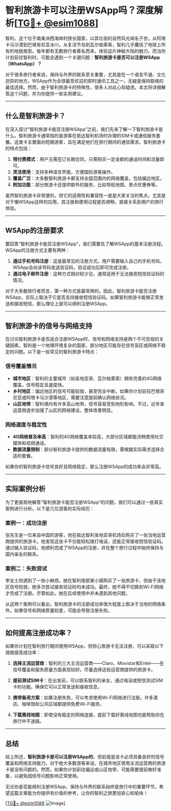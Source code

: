 # 智利旅游卡可以注册WSApp吗？深度解析[[TG💪+ @esim1088](https://t.me/s/esim1088)]

智利，这个位于南美洲西海岸的狭长国家，以其壮丽的自然风光闻名于世。从阿塔卡马沙漠到巴塔哥尼亚冰川，从复活节岛到瓦尔帕莱索，智利几乎囊括了地球上所有的地貌类型。每年都有无数旅行者慕名而来，体验这片神秘大陆的魅力。而当你计划前往智利时，可能会遇到一个关键问题：**智利旅游卡是否可以注册WSApp（WhatsApp）？**

对于很多旅行者来说，保持与外界的联系至关重要，尤其是在一个语言不通、文化迥异的地方。WSApp作为全球最受欢迎的即时通讯工具之一，无疑是保持联络的最佳选择。然而，由于智利旅游卡的特殊性，很多人对此心存疑虑。本文将详细解答这个问题，并为你提供一些实用建议。

---

## 什么是智利旅游卡？

在深入探讨“智利旅游卡能否注册WSApp”之前，我们先来了解一下智利旅游卡是什么。智利旅游卡通常指的是游客在抵达智利机场时办理的SIM卡或通信服务套餐。这类卡主要面向短期游客，旨在满足他们在旅行期间的通信需求。智利旅游卡的特点包括：

1. **预付费模式**：用户无需签订长期合同，只需购买一定金额的通话时间和流量即可。
2. **灵活使用**：支持多种语言界面，方便国际游客操作。
3. **覆盖广泛**：大多数智利旅游卡都支持全国范围内的网络覆盖，包括偏远地区。
4. **附加功能**：部分旅游卡还提供额外的服务，比如导航地图、景点优惠券等。

虽然智利旅游卡非常便利，但它的适用性和兼容性一直是大家关注的焦点。尤其是对于像WSApp这样的应用，其注册和使用过程是否顺畅，直接关系到用户的旅行体验。

---

## WSApp的注册要求

要回答“智利旅游卡能否注册WSApp”，我们需要先了解WSApp的基本注册流程。WSApp的注册方式主要有两种：

1. **通过手机号码注册**：这是最常见的注册方式。用户需要输入自己的手机号码，WSApp会向该号码发送验证码，验证成功后即可完成注册。
2. **通过电子邮件注册**：这种方式相对较少见，通常适用于无法接收短信验证码的情况。

对于大多数旅行者而言，第一种方式是最常用的。因此，智利旅游卡能否注册WSApp，实际上取决于它是否支持接收短信验证码。如果智利旅游卡能够正常发送和接收短信，那么理论上就可以顺利注册WSApp。

---

## 智利旅游卡的信号与网络支持

在讨论智利旅游卡是否适合注册WSApp时，信号和网络支持是两个不可忽视的关键因素。智利是一个地理环境复杂的国家，部分地区可能存在信号盲区或网络不稳定的问题。以下是一些常见的智利旅游卡特点：

### 信号覆盖情况
- **城市地区**：智利的主要城市（如圣地亚哥、瓦尔帕莱索）拥有完善的4G网络覆盖，信号稳定且速度快。
- **乡村地区**：偏远地区的信号可能较弱，甚至完全中断。如果你计划前往巴塔哥尼亚或阿塔卡马沙漠等地区，需要注意提前确认网络状况。
- **山区地带**：智利境内有许多高山地带，信号容易受到地形影响。不过，近年来运营商逐步加强了山区的网络建设，整体改善明显。

### 网络速度与稳定性
- **4G网络普及率高**：智利的4G网络覆盖率较高，大部分区域都能流畅使用社交媒体和视频通话。
- **数据流量限制**：部分智利旅游卡提供的数据流量有限，需根据实际需求选择合适的套餐。

如果你的智利旅游卡信号良好且网络稳定，那么注册WSApp的成功率会非常高。

---

## 实际案例分析

为了更直观地解答“智利旅游卡能否注册WSApp”的问题，我们可以通过一些真实案例进行分析。以下是几位游客的实际经历：

### 案例一：成功注册
张先生是一位来自中国的游客，他在抵达智利圣地亚哥机场后购买了一张当地运营商提供的旅游卡。他发现这张卡不仅能轻松拨打电话，还能正常接收短信验证码。通过输入验证码，他顺利完成了WSApp的注册，并在整个旅行过程中始终保持与国内亲友的联系。

### 案例二：失败尝试
李女士则遇到了一些小麻烦。她在智利南部某小镇购买了一张旅游卡，但由于该地区信号较弱，她多次尝试接收验证码均未成功。最终，她不得不切换到Wi-Fi网络才完成了注册。尽管如此，她在后续使用中并未遇到其他问题。

从这两个案例可以看出，智利旅游卡的注册成功率很大程度上取决于当地的网络条件。如果信号和网络质量较差，可能会导致注册失败。

---

## 如何提高注册成功率？

如果你计划在智利旅行期间使用WSApp，但担心旅游卡无法注册，可以采取以下措施提高成功率：

1. **选择主流运营商**：智利的三大主流运营商——Claro、Movistar和Entel——在信号覆盖和服务质量方面表现较好。尽量选择这些运营商提供的旅游卡。
   
2. **提前测试SIM卡**：在出发前，可以联系智利的亲友，通过电话或短信测试SIM卡的功能。确保它可以正常发送和接收信息。

3. **携带备用方案**：如果注册失败，可以考虑使用Wi-Fi网络进行注册。许多酒店、咖啡馆和公共区域都提供免费Wi-Fi服务。

4. **下载离线地图**：即使没有稳定的网络连接，提前下载好离线地图也能帮助你在旅行中不迷路。

---

## 总结

综上所述，**智利旅游卡是可以注册WSApp的**，但前提是该卡必须具备良好的信号覆盖和网络支持能力。对于绝大多数游客来说，在城市地区使用主流运营商的旅游卡是没有问题的。然而，如果你计划前往偏远或山区地带，可能需要提前做好准备，以避免因信号问题影响正常使用。

无论你是否能顺利注册WSApp，保持与外界的联系始终是旅行中的重要环节。希望这篇文章能为你提供有价值的参考，让你的智利之旅更加安心和愉快！

[[TG💪+ @esim1088](https://t.me/s/esim1088) ![Image](https://i.postimg.cc/4NQfJmqS/Snipaste-2025-05-13-00-14-12.png)]
